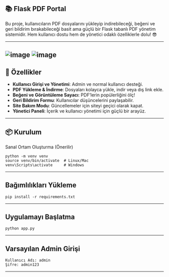 ## 📚 Flask PDF Portal

Bu proje, kullanıcıların PDF dosyalarını yükleyip indirebileceği, beğeni ve geri bildirim bırakabileceği basit ama güçlü bir Flask tabanlı PDF yönetim sistemidir. Hem kullanıcı dostu hem de yönetici odaklı özelliklerle dolu! 😎

---
![image](https://github.com/user-attachments/assets/9ef5ec41-d8dd-4d59-8e36-3cba147d5590)
![image](https://github.com/user-attachments/assets/0383878c-bb10-4826-98a8-0f98f7327e8c)
---

## 🌟 Özellikler

- **Kullanıcı Girişi ve Yönetimi**: Admin ve normal kullanıcı desteği.  
- **PDF Yükleme & İndirme**: Dosyaları kolayca yükle, indir veya dış link ekle.  
- **Beğeni ve Görüntüleme Sayacı**: PDF’lerin popülerliğini ölç!  
- **Geri Bildirim Formu**: Kullanıcılar düşüncelerini paylaşabilir.  
- **Site Bakım Modu**: Güncellemeler için siteyi geçici olarak kapat.  
- **Yönetici Paneli**: İçerik ve kullanıcı yönetimi için güçlü bir arayüz.  

---

## 📦 Kurulum

Sanal Ortam Oluşturma (Önerilir)
``` 
python -m venv venv
source venv/bin/activate  # Linux/Mac
venv\Scripts\activate     # Windows
```

---

## Bağımlılıkları Yükleme
``` 
pip install -r requirements.txt
``` 

---

## Uygulamayı Başlatma
``` 
python app.py
``` 

---

## Varsayılan Admin Girişi
``` 
Kullanıcı Adı: admin
Şifre: admin123
```
---


